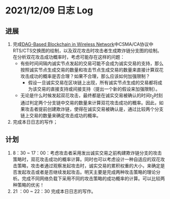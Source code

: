 # 2021/12/09 日志 Log

## 进展

1. 完成[DAG-Based Blockchain in Wireless Network](./Blockchain/../../DAG-Based%20Blockchain%20in%20Wireless%20Network/Papers/DAG-Based%20Blockchain%20in%20Wireless%20Network.md)中CSMA/CA协议中RTS/CTS交换图的绘制，以及双花攻击时攻击者生成欺诈链分支图的绘制。在分析双花攻击成功概率时，考虑可能存在这样的问题：
   * 有些时间间隔内诚实节点发起的交易可能不会成为诚实交易的支持，那么按照诚实节点生成交易的数量和攻击节点生成交易的数量来直接计算双花攻击成功的概率是否合理？如果不合理，那么应该如何加强限制？
      * 假设一旦诚实交易在区块链上出现，所有诚实节点生成的交易都将成为该交易的直接支持或间接支持（提出一个新的假设来加强限制）。
   * 无论是什么时候发起双花攻击，最终都是在诚实交易被确认的时间$t_2$时刻通过判定两个分支链中交易的数量来计算双花攻击成功的概率。因此，如果攻击者提前创建欺诈链，使得在诚实交易被确认是，通过比较两个分支链上交易的数量来确定攻击成功的概率。
2. 完成本日日志的写作；

## 计划

1. 8：30 ~ 17：00：考虑攻击者采用发出诚实交易之前构建欺诈链分支的攻击策略时，双花攻击成功的概率计算。同时也可以考虑设计一种自适应的双花攻击策略，攻击者通过观察发起攻击时，诚实交易的累积权重的大小，来确定是否发起攻击或者是否继续发起攻击。明天主要是完成两种攻击策略的理论分析。完成不同网络负载下采用不同的攻击策略的成功概率的计算。可以比较两种策略的优劣！
2. 21 ：00 ~ 22：30 完成本日日志的写作。